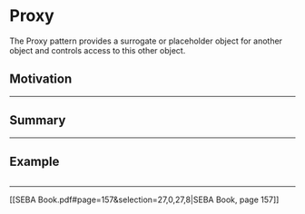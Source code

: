 # Proxy

>

The Proxy pattern provides a surrogate or placeholder object for another object and controls access to this other object.

## Motivation

---

## Summary

---

## Example

```js

```

---

[[SEBA Book.pdf#page=157&selection=27,0,27,8|SEBA Book, page 157]]